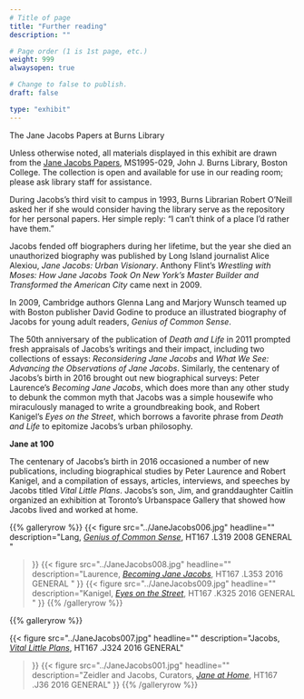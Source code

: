 ```yaml
---
# Title of page
title: "Further reading"
description: ""

# Page order (1 is 1st page, etc.)
weight: 999
alwaysopen: true

# Change to false to publish.
draft: false

type: "exhibit"
---
```


The Jane Jacobs Papers at Burns Library

Unless otherwise noted, all materials displayed in this exhibit are drawn from the [Jane Jacobs Papers](https://bc-primo.hosted.exlibrisgroup.com/permalink/f/l6ucgu/ALMA-BC21352764790001021), MS1995-029, John J. Burns Library, Boston College. The collection is open and available for use in our reading room; please ask library staff for assistance.

During Jacobs’s third visit to campus in 1993, Burns Librarian Robert O’Neill asked her if she would consider having the library serve as the repository for her personal papers. Her simple reply: “I can’t think of a place I’d rather have them.”

Jacobs fended off biographers during her lifetime, but the year she died an unauthorized biography was published by Long Island journalist Alice Alexiou, *Jane Jacobs: Urban Visionary*. Anthony Flint’s *Wrestling with Moses: How Jane Jacobs Took On New York’s Master Builder and Transformed the American City* came next in 2009.

In 2009, Cambridge authors Glenna Lang and Marjory Wunsch teamed up with Boston publisher David Godine to produce an illustrated biography of Jacobs for young adult readers, *Genius of Common Sense*.

The 50th anniversary of the publication of *Death and Life* in 2011 prompted fresh appraisals of Jacobs’s writings and their impact, including two collections of essays: *Reconsidering Jane Jacobs* and *What We See: Advancing the Observations of Jane Jacobs*. Similarly, the centenary of Jacobs’s birth in 2016 brought out new biographical surveys: Peter Laurence’s *Becoming Jane Jacobs*, which does more than any other study to debunk the common myth that Jacobs was a simple housewife who miraculously managed to write a groundbreaking book, and Robert Kanigel’s *Eyes on the Street*, which borrows a favorite phrase from *Death and Life* to epitomize Jacobs’s urban philosophy.

**Jane at 100**

The centenary of Jacobs’s birth in 2016 occasioned a number of new publications, including biographical studies by Peter Laurence and Robert Kanigel, and a compilation of essays, articles, interviews, and speeches by Jacobs titled *Vital Little Plans*. Jacobs’s son, Jim, and granddaughter Caitlin organized an exhibition at Toronto’s Urbanspace Gallery that showed how Jacobs lived and worked at home.

{{% galleryrow %}}
{{< figure src="../JaneJacobs006.jpg"
           headline=""
           description="Lang, [*Genius of Common Sense*](https://bc-primo.hosted.exlibrisgroup.com/permalink/f/1jdnfk3/ALMA-BC21370362530001021), HT167 .L319 2008 GENERAL "
>}}
{{< figure src="../JaneJacobs008.jpg"
           headline=""
           description="Laurence, [*Becoming Jane Jacobs*](https://bc-primo.hosted.exlibrisgroup.com/permalink/f/1jdnfk3/ALMA-BC21462193250001021), HT167 .L353 2016 GENERAL "
>}}
{{< figure src="../JaneJacobs009.jpg"
           headline=""
           description="Kanigel, [*Eyes on the Street*](https://bc-primo.hosted.exlibrisgroup.com/permalink/f/1jdnfk3/ALMA-BC21464851220001021), HT167 .K325 2016 GENERAL "
>}}
{{% /galleryrow %}}

{{% galleryrow %}}

{{< figure src="../JaneJacobs007.jpg"
           headline=""
           description="Jacobs, [*Vital Little Plans*](https://bc-primo.hosted.exlibrisgroup.com/permalink/f/1jdnfk3/ALMA-BC21467177990001021), HT167 .J324 2016 GENERAL"
>}}
{{< figure src="../JaneJacobs001.jpg"
           headline=""
           description="Zeidler and Jacobs, Curators, [*Jane at Home*](https://bc-primo.hosted.exlibrisgroup.com/permalink/f/1jdnfk3/ALMA-BC21469873860001021), HT167 .J36 2016 GENERAL"
>}}
{{% /galleryrow %}}
